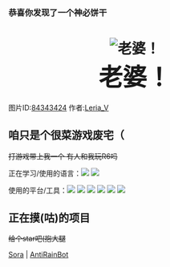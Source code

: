 ### 恭喜你发现了一个神必饼干

<h1 align="center">
  <img src="https://user-images.githubusercontent.com/7535224/126739404-b82e0f8e-cbda-4f8e-934d-c811323356f8.jpg" alt="老婆！">
  <br>
  <font size="12">
    老婆！
  </font>
  <br>
</h1>

图片ID:[84343424](https://www.pixiv.net/artworks/84343424) 作者:[Leria_V](https://www.pixiv.net/users/19440186)

## 咱只是个很菜游戏废宅（

~~打游戏带上我一个 有人和我玩R6吗~~

正在学习/使用的语言：[![](https://img.shields.io/badge/.Net-%23239120.svg?&style=flat-square&logo=c-sharp&logoColor=white)](https://docs.microsoft.com/en-us/dotnet/csharp/) [![](https://img.shields.io/badge/Go-blue.svg?&style=flat-square&logo=go&logoColor=white)](https://golang.org/)

使用的平台/工具：[![](https://img.shields.io/badge/IDE-Visual%20Studio-purple?style=flat-square&logo=visual-studio)](https://visualstudio.microsoft.com/zh-hans/) [![](https://img.shields.io/badge/IDE-Goland-blue?style=flat-square&logo=IntelliJ%20IDEA)](https://www.jetbrains.com/go/) [![](https://img.shields.io/badge/IDE-Rider-black?style=flat-square&logo=IntelliJ%20IDEA)](https://www.jetbrains.com/rider/) [![](https://img.shields.io/badge/Tool-Visual%20Studio%20Code-blue?style=flat-square&logo=visual-studio-code)](https://code.visualstudio.com/) [![](https://img.shields.io/badge/Tool-ReSharper-green?style=flat-square&logo=IntelliJ%20IDEA)](https://www.jetbrains.com/resharper/) [![](https://img.shields.io/badge/-Git-f05032?style=flat-square&logo=git&logoColor=white)](https://git-scm.com/)

## 正在摸(咕)的项目
~~给个star吧(抱大腿~~

[Sora](https://github.com/Yukari316/Sora) | [AntiRainBot](https://github.com/Yukari316/AntiRainBot)
